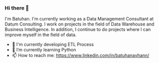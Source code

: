 ### Hi there 👋

I'm Batuhan. I'm currently working as a Data Management Consultant at Datum Consulting. I work on projects in the field of Data Warehouse and Business Intelligence. In addition, I continue to do projects where I can improve myself in the field of data. 

- 🔭 I'm currently developing ETL Process
- 🌱 I’m currently learning Python
- 📫 How to reach me: https://www.linkedin.com/in/batuhanayhann/

